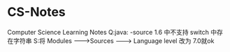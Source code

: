 # CS-Notes
Computer Science Learning Notes
Q:java: -source 1.6 中不支持 switch 中存在字符串
S:将 Modules --->Sources ---> Language level 改为 7.0就ok
